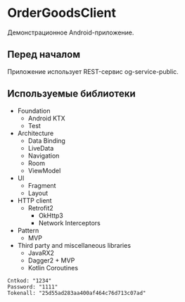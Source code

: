 OrderGoodsClient
================
Демонстрационное Android-приложение.

Перед началом
-------------

Приложение использует REST-сервис og-service-public.

Используемые библиотеки
-----------------------

* Foundation
  * Android KTX
  * Test
* Architecture
  * Data Binding
  * LiveData
  * Navigation
  * Room
  * ViewModel
* UI
  * Fragment
  * Layout
* HTTP client
  * Retrofit2
    * OkHttp3
    * Network Interceptors
* Pattern
  * MVP
* Third party and miscellaneous libraries
  * JavaRX2
  * Dagger2 + MVP
  * Kotlin Coroutines

```
Cntkod: "1234"
Password: "1111"
Tokenall: "25d55ad283aa400af464c76d713c07ad"
```
